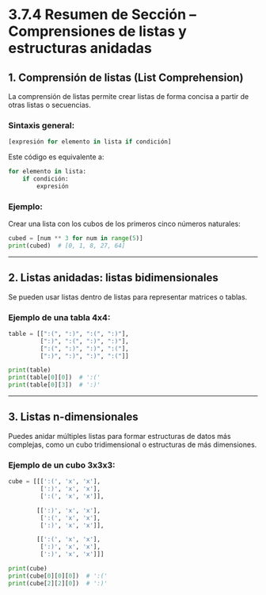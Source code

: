 
# 3.7.4 Resumen de Sección – Comprensiones de listas y estructuras anidadas

## 1. Comprensión de listas (List Comprehension)

La comprensión de listas permite crear listas de forma concisa a partir de otras listas o secuencias.

### Sintaxis general:
```python
[expresión for elemento in lista if condición]
```
Este código es equivalente a:

```python
for elemento in lista:
    if condición:
        expresión
```

### Ejemplo:
Crear una lista con los cubos de los primeros cinco números naturales:

```python
cubed = [num ** 3 for num in range(5)]
print(cubed)  # [0, 1, 8, 27, 64]
```

---

## 2. Listas anidadas: listas bidimensionales

Se pueden usar listas dentro de listas para representar matrices o tablas.

### Ejemplo de una tabla 4x4:
```python
table = [[":(", ":)", ":(", ":)"],
         [":)", ":(", ":)", ":)"],
         [":(", ":)", ":)", ":("],
         [":)", ":)", ":)", ":("]]

print(table)
print(table[0][0])  # ':('
print(table[0][3])  # ':)'
```

---

## 3. Listas n-dimensionales

Puedes anidar múltiples listas para formar estructuras de datos más complejas, como un cubo tridimensional o estructuras de más dimensiones.

### Ejemplo de un cubo 3x3x3:
```python
cube = [[[':(', 'x', 'x'],
         [':)', 'x', 'x'],
         [':(', 'x', 'x']],

        [[':)', 'x', 'x'],
         [':(', 'x', 'x'],
         [':)', 'x', 'x']],

        [[':(', 'x', 'x'],
         [':)', 'x', 'x'],
         [':)', 'x', 'x']]]

print(cube)
print(cube[0][0][0])  # ':('
print(cube[2][2][0])  # ':)'
```
